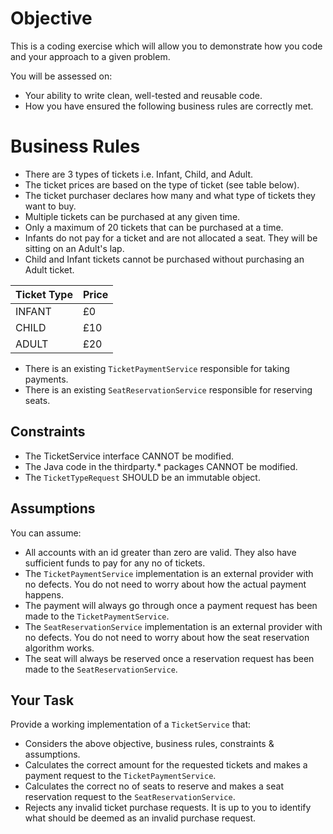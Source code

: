 # Objective

This is a coding exercise which will allow you to demonstrate how you code and your approach to a given problem. 

You will be assessed on: 
- Your ability to write clean, well-tested and reusable code.
- How you have ensured the following business rules are correctly met.

# Business Rules

- There are 3 types of tickets i.e. Infant, Child, and Adult.
- The ticket prices are based on the type of ticket (see table below).
- The ticket purchaser declares how many and what type of tickets they want to buy.
- Multiple tickets can be purchased at any given time.
- Only a maximum of 20 tickets that can be purchased at a time.
- Infants do not pay for a ticket and are not allocated a seat. They will be sitting on an Adult's lap.
- Child and Infant tickets cannot be purchased without purchasing an Adult ticket.

|   Ticket Type    |     Price   |
| ---------------- | ----------- |
|    INFANT        |    £0       |
|    CHILD         |    £10      |
|    ADULT         |    £20      |

- There is an existing `TicketPaymentService` responsible for taking payments.
- There is an existing `SeatReservationService` responsible for reserving seats.

## Constraints

- The TicketService interface CANNOT be modified.
- The Java code in the thirdparty.* packages CANNOT be modified.
- The `TicketTypeRequest` SHOULD be an immutable object.

## Assumptions

You can assume:
- All accounts with an id greater than zero are valid. They also have sufficient funds to pay for any no of tickets.
- The `TicketPaymentService` implementation is an external provider with no defects. You do not need to worry about how the actual payment happens.
- The payment will always go through once a payment request has been made to the `TicketPaymentService`.
- The `SeatReservationService` implementation is an external provider with no defects. You do not need to worry about how the seat reservation algorithm works.
- The seat will always be reserved once a reservation request has been made to the `SeatReservationService`.

## Your Task

Provide a working implementation of a `TicketService` that:
- Considers the above objective, business rules, constraints & assumptions.
- Calculates the correct amount for the requested tickets and makes a payment request to the `TicketPaymentService`.  
- Calculates the correct no of seats to reserve and makes a seat reservation request to the `SeatReservationService`.  
- Rejects any invalid ticket purchase requests. It is up to you to identify what should be deemed as an invalid purchase request.


